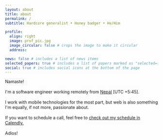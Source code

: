 ```yaml
---
layout: about
title: about
permalink: /
subtitle: Hardcore generalist • Honey badger • He/Him

profile:
  align: right
  image: prof_pic.jpg
  image_circular: false # crops the image to make it circular
  address:

news: false # includes a list of news items
selected_papers: true # includes a list of papers marked as "selected={true}"
social: true # includes social icons at the bottom of the page
---
```


Namaste!
<br>
<br>
I'm a software engineer working remotely from <a href="https://en.wikipedia.org/wiki/Nepal">Nepal</a> [UTC +5:45].
<br><br>
I work with mobile technologies for the most part, but web is also something I'm equally, if not more, passionate about.
<br><br>
If you want to schedule a call, feel free to <a href="https://calendly.com/bijay-workplace/1-1-with-bijay">check out my schedule in Calendly.</a>
<br><br>
Adios!